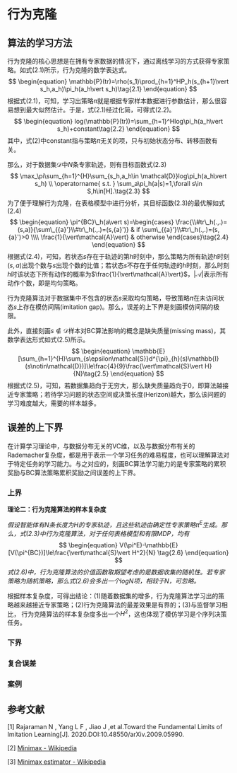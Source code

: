 # 行为克隆

## 算法的学习方法

行为克隆的核心思想是在拥有专家数据的情况下，通过离线学习的方式获得专家策略。如式(2.1)所示，行为克隆的数学表达式。
$$
\begin{equation} 
\mathbb{P}(tr)=\rho(s_1)\prod_{h=1}^HP_h(s_{h+1}\vert s_h,a_h)\pi_h(a_h\vert s_h)\tag{2.1}
\end{equation}
$$
根据式(2.1)，可知，学习出策略$\pi$就是根据专家样本数据进行参数估计，那么很容易想到最大似然估计。于是，式(2.1)经过化简，可得式(2.2)。
$$
\begin{equation}
log(\mathbb{P}(tr))=\sum_{h=1}^Hlog\pi_h(a_h\vert s_h)+constant\tag{2.2}
\end{equation}
$$
其中，式(2)中constant指与策略$\pi$无关的项，只与初始状态分布、转移函数有关。

 那么，对于数据集$\mathcal{D}$中$N$条专家轨迹，则有目标函数式(2.3)
$$
\max_\pi\sum_{h=1}^{H}\sum_{s_h,a_h\in \mathcal{D}}log\pi_h(a_h\vert s_h) \\
\operatorname{ s.t. } 
\sum_a\pi_h(a|s)=1,\forall s\in S,h\in[H].\tag{2.3}
$$
为了便于理解行为克隆，在表格模型中进行分析，其目标函数(2.3)的最优解如式(2.4) 
$$
\begin{equation}
\pi^{BC}\_h(a\vert s)=\begin{cases}
\frac{\\#tr\_h(.,.)=(s,a)}{\sum\_{{a}'}\\#tr\_h(.,.)=(s,{a}')} & if \sum\_{{a}'}\\#tr\_h(.,.)=(s,{a}')>0 \\\\
\frac{1}{\vert\mathcal{A}\vert} & otherwise
\end{cases}\tag{2.4}
\end{equation}
$$
根据式(2.4)，可知，若状态$s$存在于轨迹的第$h$时刻中，那么策略为所有轨迹$h$时刻$(s,a)$出现个数与$s$出现个数的比值；若状态$s$不存在于任何轨迹的$h$时刻，那么时刻$h$时该状态下所有动作的概率为$\frac{1}{\vert\mathcal{A}\vert}$，$\vert\mathcal{A}\vert$表示所有动作个数，即是均匀策略。

行为克隆算法对于数据集中不包含的状态$s$采取均匀策略，导致策略$\pi$在未访问状态$s$上存在模仿间隔(imitation gap)。那么，误差的上下界是刻画模仿间隔的极限。

此外，直接刻画$s\notin \mathcal{D}$样本对BC算法影响的概念是缺失质量(missing mass)，其数学表达形式如式(2.5)所示。
$$
\begin{equation}
\mathbb{E}[\sum_{h=1}^{H}\sum_{s\epsilon\mathcal{S}}d^{\pi}_{h}(s)\mathbb{I}(s\notin\mathcal{D})]\le\frac{4}{9}\frac{\vert\mathcal{S}\vert H}{N}\tag{2.5}
\end{equation}
$$
根据式(2.5)，可知，若数据集趋向于无穷大，那么缺失质量趋向于0，即算法越接近专家策略；若待学习问题的状态空间或决策长度(Herizon)越大，那么该问题的学习难度越大，需要的样本越多。



## 误差的上下界

在计算学习理论中，与数据分布无关的VC维，以及与数据分布有关的Rademacher复杂度，都是用于表示一个学习任务的难易程度，也可以理解算法对于特定任务的学习能力。与之对应的，刻画BC算法学习能力的是专家策略的累积奖励与BC算法策略累积奖励之间误差的上下界。

### 上界 

**理论二：行为克隆算法的样本复杂度**

*假设智能体有$N$条长度为$H$的专家轨迹，且这些轨迹由确定性专家策略$\pi^E$生成。那么，式(2.3)中行为克隆算法，对于任何表格模型和有限MDP，均有*
$$
\begin{equation}
V(\pi^E)-\mathbb{E}[V(\pi^{BC})]\le\frac{\vert\mathcal{S}\vert H^2}{N} \tag{2.6}
\end{equation}
$$
*式(2.6)中，行为克隆算法的价值函数取期望考虑的是数据收集的随机性。若专家策略为随机策略，那么式(2.6)会多出一个$log{N}$项，相较于$N$，可忽略。*

根据样本复杂度，可得出结论：(1)随着数据集的增多，行为克隆算法学习出的策略越来越接近专家策略；(2)行为克隆算法的最差效果是有界的；(3)与监督学习相比， 行为克隆算法的样本复杂度多出一个$H^2$，这也体现了模仿学习是个序列决策任务。 



### 下界





### 复合误差





 

### 案例







## 参考文献

[1] Rajaraman N , Yang L F , Jiao J ,et al.Toward the Fundamental Limits of Imitation Learning[J].  2020.DOI:10.48550/arXiv.2009.05990.

[2] [Minimax - Wikipedia](https://en.wikipedia.org/wiki/Minimax)

[3] [Minimax estimator - Wikipedia](https://en.wikipedia.org/wiki/Minimax_estimator)
